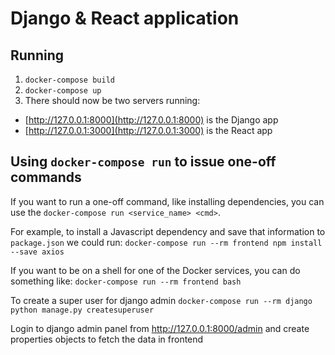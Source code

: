 # Django & React application


## Running

1. `docker-compose build`
1. `docker-compose up`
1. There should now be two servers running:
  - [http://127.0.0.1:8000](http://127.0.0.1:8000) is the Django app
  - [http://127.0.0.1:3000](http://127.0.0.1:3000) is the React app

## Using `docker-compose run` to issue one-off commands

If you want to run a one-off command, like installing dependencies, you can use the `docker-compose run <service_name> <cmd>`.

For example, to install a Javascript dependency and save that information to `package.json` we could run:
`docker-compose run --rm frontend npm install --save axios`

If you want to be on a shell for one of the Docker services, you can do something like:
`docker-compose run --rm frontend bash`


To create a super user for django admin
`docker-compose run --rm django python manage.py createsuperuser`

Login to django admin panel from
http://127.0.0.1:8000/admin
and create properties objects to fetch the data in frontend